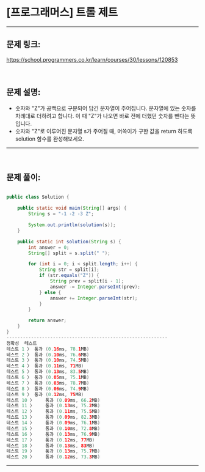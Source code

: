 # [프로그래머스] 트롤 제트

---

## 문제 링크:

https://school.programmers.co.kr/learn/courses/30/lessons/120853

<br>

## 문제 설명:

- 숫자와 "Z"가 공백으로 구분되어 담긴 문자열이 주어집니다. 문자열에 있는 숫자를 차례대로 더하려고 합니다. 이 때 "Z"가 나오면 바로 전에 더했던 숫자를 뺀다는 뜻입니다.
- 숫자와 "Z"로 이루어진 문자열 s가 주어질 때, 머쓱이가 구한 값을 return 하도록 solution 함수를 완성해보세요.

---

<br>

## 문제 풀이:

```java

public class Solution {

    public static void main(String[] args) {
        String s = "-1 -2 -3 Z";

        System.out.println(solution(s));
    }

    public static int solution(String s) {
        int answer = 0;
        String[] split = s.split(" ");

        for (int i = 0; i < split.length; i++) {
            String str = split[i];
            if (str.equals("Z")) {
                String prev = split[i - 1];
                answer -= Integer.parseInt(prev);
            } else {
                answer += Integer.parseInt(str);
            }
        }

        return answer;
    }
}
-----------------------------------------------------------
정확성  테스트
테스트 1 〉	통과 (0.16ms, 78.1MB)
테스트 2 〉	통과 (0.10ms, 76.6MB)
테스트 3 〉	통과 (0.10ms, 74.5MB)
테스트 4 〉	통과 (0.11ms, 71MB)
테스트 5 〉	통과 (0.13ms, 83.5MB)
테스트 6 〉	통과 (0.05ms, 75.1MB)
테스트 7 〉	통과 (0.03ms, 78.7MB)
테스트 8 〉	통과 (0.06ms, 74.9MB)
테스트 9 〉	통과 (0.12ms, 75MB)
테스트 10 〉	통과 (0.09ms, 66.2MB)
테스트 11 〉	통과 (0.13ms, 75.2MB)
테스트 12 〉	통과 (0.11ms, 75.5MB)
테스트 13 〉	통과 (0.09ms, 82.3MB)
테스트 14 〉	통과 (0.09ms, 76.1MB)
테스트 15 〉	통과 (0.10ms, 72.8MB)
테스트 16 〉	통과 (0.13ms, 76.9MB)
테스트 17 〉	통과 (0.12ms, 77MB)
테스트 18 〉	통과 (0.13ms, 83MB)
테스트 19 〉	통과 (0.13ms, 75.7MB)
테스트 20 〉	통과 (0.12ms, 73.3MB)
```
---
